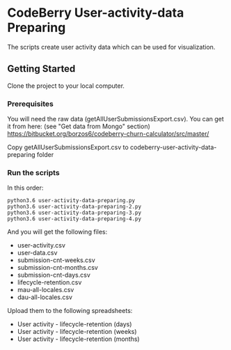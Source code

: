 # CodeBerry User-activity-data Preparing

The scripts create user activity data which can be used for visualization.

## Getting Started

Clone the project to your local computer.

### Prerequisites

You will need the raw data (getAllUserSubmissionsExport.csv). You can get it from here: (see "Get data from Mongo" section)
https://bitbucket.org/borzos6/codeberry-churn-calculator/src/master/

Copy getAllUserSubmissionsExport.csv to codeberry-user-activity-data-preparing folder

### Run the scripts

In this order:

```
python3.6 user-activity-data-preparing.py
python3.6 user-activity-data-preparing-2.py
python3.6 user-activity-data-preparing-3.py
python3.6 user-activity-data-preparing-4.py
```

And you will get the following files:
* user-activity.csv 
* user-data.csv
* submission-cnt-weeks.csv
* submission-cnt-months.csv
* submission-cnt-days.csv 
* lifecycle-retention.csv
* mau-all-locales.csv
* dau-all-locales.csv

Upload them to the following spreadsheets:
* User activity - lifecycle-retention (days)
* User activity - lifecycle-retention (weeks)
* User activity - lifecycle-retention (months)